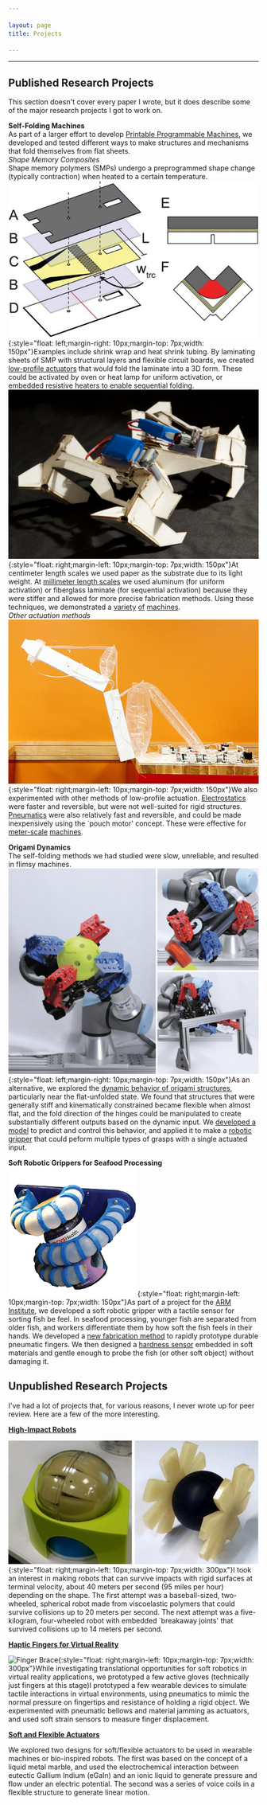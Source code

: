 ```yaml
---

layout: page
title: Projects

---
```


----------------------
## Published Research Projects  
This section doesn't cover every paper I wrote, but it does describe some of the major research projects I got to work on.  

**Self-Folding Machines**  
As part of a larger effort to develop [Printable Programmable Machines](https://ppm.csail.mit.edu/), we developed and tested different ways to make structures and mechanisms that fold themselves from flat sheets.  
*Shape Memory Composites*  
Shape memory polymers (SMPs) undergo a preprogrammed shape change (typically contraction) when heated to a certain temperature. ![self-folding](/images/SM-2013-1.jpg){:style="float: left;margin-right: 10px;margin-top: 7px;width: 150px"}Examples include shrink wrap and heat shrink tubing. By laminating sheets of SMP with structural layers and flexible circuit boards, we created [low-profile actuators](/publications/SM-2013) that would fold the laminate into a 3D form. These could be activated by oven or heat lamp for uniform activation, or embedded resistive heaters to enable sequential folding. ![self-folding](/images/science-2014.jpg){:style="float: right;margin-left: 10px;margin-top: 7px;width: 150px"}At centimeter length scales we used paper as the substrate due to its light weight. At [millimeter length scales](/publications/JMM-2015) we used aluminum (for uniform activation) or fiberglass laminate (for sequential activation) because they were stiffer and allowed for more precise fabrication methods. Using these techniques, we demonstrated a [variety](/publications/science-2014) [of](/publications/ICRA-2014a) [machines](/publications/IROS-2016).  
*Other actuation methods*  
![self-folding](/images/IROS-2017.jpg){:style="float: right;margin-left: 10px;margin-top: 7px;width: 150px"}We also experimented with other methods of low-profile actuation. [Electrostatics](/publications/SMS-2019) were faster and reversible, but were not well-suited for rigid structures. [Pneumatics](/publications/ICRA-2015) were also relatively fast and reversible, and could be made inexpensively using the `pouch motor' concept. These were effective for [meter-scale](/publications/IROS-2017) [machines](/publications/RAL-2019).

**Origami Dynamics**  
The self-folding methods we had studied were slow, unreliable, and resulted in flimsy machines. ![self-folding](/images/TRO-2021.jpg){:style="float: left;margin-right: 10px;margin-top: 7px;width: 150px"}As an alternative, we explored the [dynamic behavior of origami structures](/publications/RAL-2018), particularly near the flat-unfolded state. We found that structures that were generally stiff and kinematically constrained became flexible when almost flat, and the fold direction of the hinges could be manipulated to create substantially different outputs based on the dynamic input. We [developed a model](/publications/PRL-2018) to predict and control this behavior, and applied it to make a [robotic gripper](/publications/TRO-2021) that could peform multiple types of grasps with a single actuated input.


**Soft Robotic Grippers for Seafood Processing**  
![self-folding](/images/paper-imgs/IDETC-2019a.png){:style="float: right;margin-left: 10px;margin-top: 7px;width: 150px"}As part of a project for the [ARM Institute](https://arminstitute.org/), we developed a soft robotic gripper with a tactile sensor for sorting fish be feel. In seafood processing, younger fish are separated from older fish, and workers differentiate them by how soft the fish feels in their hands. We developed a [new fabrication method](/publications/IDETC-2019a) to rapidly prototype durable pneumatic fingers. We then designed a [hardness sensor](/publications/RS-2021) embedded in soft materials and gentle enough to probe the fish (or other soft object) without damaging it.

## Unpublished Research Projects  
I've had a lot of projects that, for various reasons, I never wrote up for peer review. Here are a few of the more interesting.

**[High-Impact Robots](/publications/impact-robots)**

![Sphere Bot](/images/impact1.jpg){:style="float: right;margin-left: 10px;margin-top: 7px;width: 300px"}I took an interest in making robots that can survive impacts with rigid surfaces at terminal velocity, about 40 meters per second (95 miles per hour) depending on the shape. The first attempt was a baseball-sized, two-wheeled, spherical robot made from viscoelastic polymers that could survive collisions up to 20 meters per second. The next attempt was a five-kilogram, four-wheeled robot with embedded `breakaway joints' that survived collisions up to 14 meters per second.

**[Haptic Fingers for Virtual Reality](/publications/wearables)**

![Finger Brace](/images/wearables2.gif){:style="float: right;margin-left: 10px;margin-top: 7px;width: 300px"}While investigating translational opportunities for soft robotics in virtual reality applications, we prototyped a few active gloves (technically just fingers at this stage)I prototyped a few wearable devices to simulate tactile interactions in virtual environments, using pneumatics to mimic the normal pressure on fingertips and resistance of holding a rigid object. We experimented with pneumatic bellows and material jamming as actuators, and used soft strain sensors to measure finger displacement.

**[Soft and Flexible Actuators](/publications/soft-actuators)**

We explored two designs for soft/flexible actuators to be used in wearable machines or bio-inspired robots. The first was based on the concept of a liquid metal marble, and used the electrochemical interaction between eutectic Gallium Indium (eGaIn) and an ionic liquid to generate pressure and flow under an electric potential. The second was a series of voice coils in a flexible structure to generate linear motion.